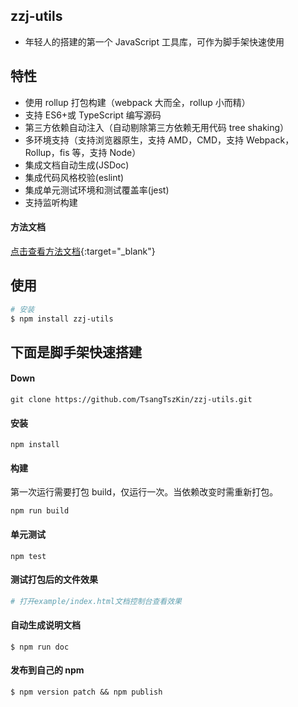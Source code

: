 ## zzj-utils

- 年轻人的搭建的第一个 JavaScript 工具库，可作为脚手架快速使用

## 特性

- 使用 rollup 打包构建（webpack 大而全，rollup 小而精）
- 支持 ES6+或 TypeScript 编写源码
- 第三方依赖自动注入（自动剔除第三方依赖无用代码 tree shaking）
- 多环境支持（支持浏览器原生，支持 AMD，CMD，支持 Webpack，Rollup，fis 等，支持 Node）
- 集成文档自动生成(JSDoc)
- 集成代码风格校验(eslint)
- 集成单元测试环境和测试覆盖率(jest)
- 支持监听构建

#### 方法文档

[点击查看方法文档](https://tsangtszkin.github.io/zzj-utils/index.html){:target="\_blank"}

## 使用

```bash
# 安装
$ npm install zzj-utils
```

## 下面是脚手架快速搭建

#### Down

```
git clone https://github.com/TsangTszKin/zzj-utils.git
```

#### 安装

```
npm install
```

#### 构建

第一次运行需要打包 build，仅运行一次。当依赖改变时需重新打包。

```
npm run build
```

#### 单元测试

```
npm test
```

#### 测试打包后的文件效果

```bash
# 打开example/index.html文档控制台查看效果
```

#### 自动生成说明文档

```
$ npm run doc
```

#### 发布到自己的 npm

```
$ npm version patch && npm publish
```
